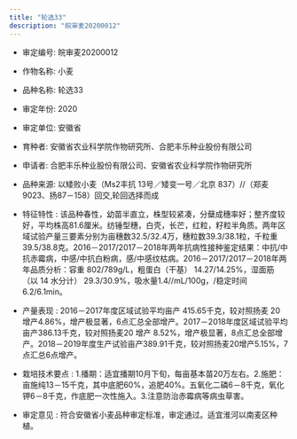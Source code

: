 ```yaml
---
title: "轮选33"
description: "皖审麦20200012"
---
```

* 审定编号:  皖审麦20200012

*  作物名称:  小麦

*  品种名称:  轮选33

*  审定年份:  2020

*  审定单位:  安徽省

* 育种者:  安徽省农业科学院作物研究所、合肥丰乐种业股份有限公司

*  申请者:  合肥丰乐种业股份有限公司、安徽省农业科学院作物研究所

*  品种来源:  以矮败小麦（Ms2丰抗 13号／矮变一号／北京 837）//（郑麦9023、扬87－158）回交,轮回选择而成

*  特征特性 : 
该品种春性，幼苗半直立，株型较紧凑，分蘖成穗率好；整齐度较好，平均株高81.6厘米。纺锤型穗，白壳，长芒，红粒，籽粒半角质。两年区域试验产量三要素分别为亩穗数32.5/32.4万，穗粒数39.3/38.1粒，千粒重39.5/38.8克。2016－2017/2017－2018年两年抗病性接种鉴定结果：中抗/中抗赤霉病，中感/中抗白粉病，感/中感纹枯病。2016－2017/2017－2018年两年品质分析：容重 802/789g/L，粗蛋白（干基） 14.27/14.25%，湿面筋 （以 14 水分计） 29.3/30.9%，吸水量1.4//mL/100g，/稳定时间 6.2/6.1min。
 
*  产量表现 : 
 2016－2017年度区域试验平均亩产 415.65千克，较对照扬麦 20 增产4.86%，增产极显著，6点汇总全部增产。2017－2018年度区域试验平均亩产386.13千克，较对照扬麦20 增产 8.52%，增产极显著，8点汇总全部增产。2018－2019年度生产试验亩产389.91千克，较对照扬麦20增产5.15%，7点汇总6点增产。

*  栽培技术要点 : 
1.播期：适宜播期10月下旬，每亩基本苗20万左右。2.施肥：亩施纯13－15千克，其中底肥60%，追肥40%。五氧化二磷6－8千克，氧化钾6－8千克，作底肥一次性施入。3.注意防治赤霉病等病虫草害。

*  审定意见 : 
符合安徽省小麦品种审定标准，审定通过。适宜淮河以南麦区种植。
